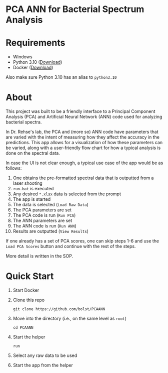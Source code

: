 # PCA ANN for Bacterial Spectrum Analysis

# Requirements
- Windows
- Python 3.10 ([Download](https://www.python.org/downloads/release/python-31014/))
- Docker ([Download](https://www.docker.com/products/docker-desktop/))

Also make sure Python 3.10 has an alias to `python3.10`

# About
This project was built to be a friendly interface to a Principal Component Analysis (PCA) and Artificial Neural Network (ANN) code used for analyzing bacterial spectra.

In Dr. Rehse's lab, the PCA and (more so) ANN code have parameters that are varied with the intent of measuring how they affect the accuracy in the predictions. This app allows for a visualization of how these parameters can be varied, along with a user-friendly flow chart for how a typical analysis is done on the spectral data.

In case the UI is not clear enough, a typical use case of the app would be as follows:

1. One obtains the pre-formatted spectral data that is outputted from a laser shooting
2. `run.bat` is executed
3. Any desired `*.xlsx` data is selected from the prompt
4. The app is started
5. The data is selected (`Load Raw Data`)
6. The PCA parameters are set
7. The PCA code is run (`Run PCA`)
8. The ANN parameters are set
9. The ANN code is run (`Run ANN`)
10. Results are outputted (`View Results`)

If one already has a set of PCA scores, one can skip steps 1-6 and use the `Load PCA Scores` button and continue with the rest of the steps.

More detail is written in the SOP.


# Quick Start
1. Start Docker
2. Clone this repo 
    ```
    git clone https://github.com/bolst/PCAANN
    ```

3. Move into the directory (i.e., on the same level as `root`)
    ```
    cd PCAANN
    ```

4. Start the helper
    ```
    run
    ```

5. Select any raw data to be used

6. Start the app from the helper
